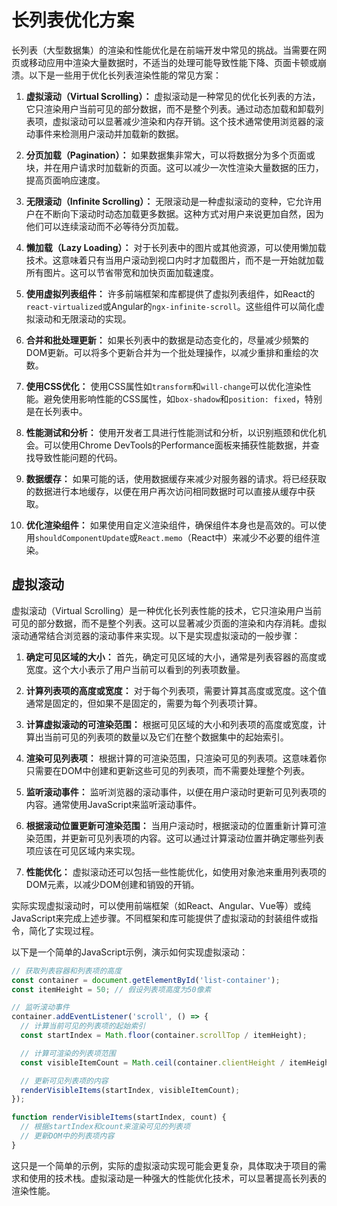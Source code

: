 # 长列表优化方案

长列表（大型数据集）的渲染和性能优化是在前端开发中常见的挑战。当需要在网页或移动应用中渲染大量数据时，不适当的处理可能导致性能下降、页面卡顿或崩溃。以下是一些用于优化长列表渲染性能的常见方案：

1. **虚拟滚动（Virtual Scrolling）：** 虚拟滚动是一种常见的优化长列表的方法，它只渲染用户当前可见的部分数据，而不是整个列表。通过动态加载和卸载列表项，虚拟滚动可以显著减少渲染和内存开销。这个技术通常使用浏览器的滚动事件来检测用户滚动并加载新的数据。

2. **分页加载（Pagination）：** 如果数据集非常大，可以将数据分为多个页面或块，并在用户请求时加载新的页面。这可以减少一次性渲染大量数据的压力，提高页面响应速度。

3. **无限滚动（Infinite Scrolling）：** 无限滚动是一种虚拟滚动的变种，它允许用户在不断向下滚动时动态加载更多数据。这种方式对用户来说更加自然，因为他们可以连续滚动而不必等待分页加载。

4. **懒加载（Lazy Loading）：** 对于长列表中的图片或其他资源，可以使用懒加载技术。这意味着只有当用户滚动到视口内时才加载图片，而不是一开始就加载所有图片。这可以节省带宽和加快页面加载速度。

5. **使用虚拟列表组件：** 许多前端框架和库都提供了虚拟列表组件，如React的`react-virtualized`或Angular的`ngx-infinite-scroll`。这些组件可以简化虚拟滚动和无限滚动的实现。

6. **合并和批处理更新：** 如果长列表中的数据是动态变化的，尽量减少频繁的DOM更新。可以将多个更新合并为一个批处理操作，以减少重排和重绘的次数。

7. **使用CSS优化：** 使用CSS属性如`transform`和`will-change`可以优化渲染性能。避免使用影响性能的CSS属性，如`box-shadow`和`position: fixed`，特别是在长列表中。

8. **性能测试和分析：** 使用开发者工具进行性能测试和分析，以识别瓶颈和优化机会。可以使用Chrome DevTools的Performance面板来捕获性能数据，并查找导致性能问题的代码。

9. **数据缓存：** 如果可能的话，使用数据缓存来减少对服务器的请求。将已经获取的数据进行本地缓存，以便在用户再次访问相同数据时可以直接从缓存中获取。

10. **优化渲染组件：** 如果使用自定义渲染组件，确保组件本身也是高效的。可以使用`shouldComponentUpdate`或`React.memo`（React中）来减少不必要的组件渲染。


## 虚拟滚动

虚拟滚动（Virtual Scrolling）是一种优化长列表性能的技术，它只渲染用户当前可见的部分数据，而不是整个列表。这可以显著减少页面的渲染和内存消耗。虚拟滚动通常结合浏览器的滚动事件来实现。以下是实现虚拟滚动的一般步骤：

1. **确定可见区域的大小：** 首先，确定可见区域的大小，通常是列表容器的高度或宽度。这个大小表示了用户当前可以看到的列表项数量。

2. **计算列表项的高度或宽度：** 对于每个列表项，需要计算其高度或宽度。这个值通常是固定的，但如果不是固定的，需要为每个列表项计算。

3. **计算虚拟滚动的可渲染范围：** 根据可见区域的大小和列表项的高度或宽度，计算出当前可见的列表项的数量以及它们在整个数据集中的起始索引。

4. **渲染可见列表项：** 根据计算的可渲染范围，只渲染可见的列表项。这意味着你只需要在DOM中创建和更新这些可见的列表项，而不需要处理整个列表。

5. **监听滚动事件：** 监听浏览器的滚动事件，以便在用户滚动时更新可见列表项的内容。通常使用JavaScript来监听滚动事件。

6. **根据滚动位置更新可渲染范围：** 当用户滚动时，根据滚动的位置重新计算可渲染范围，并更新可见列表项的内容。这可以通过计算滚动位置并确定哪些列表项应该在可见区域内来实现。

7. **性能优化：** 虚拟滚动还可以包括一些性能优化，如使用对象池来重用列表项的DOM元素，以减少DOM创建和销毁的开销。

实际实现虚拟滚动时，可以使用前端框架（如React、Angular、Vue等）或纯JavaScript来完成上述步骤。不同框架和库可能提供了虚拟滚动的封装组件或指令，简化了实现过程。

以下是一个简单的JavaScript示例，演示如何实现虚拟滚动：

```javascript
// 获取列表容器和列表项的高度
const container = document.getElementById('list-container');
const itemHeight = 50; // 假设列表项高度为50像素

// 监听滚动事件
container.addEventListener('scroll', () => {
  // 计算当前可见的列表项的起始索引
  const startIndex = Math.floor(container.scrollTop / itemHeight);

  // 计算可渲染的列表项范围
  const visibleItemCount = Math.ceil(container.clientHeight / itemHeight);

  // 更新可见列表项的内容
  renderVisibleItems(startIndex, visibleItemCount);
});

function renderVisibleItems(startIndex, count) {
  // 根据startIndex和count来渲染可见的列表项
  // 更新DOM中的列表项内容
}
```

这只是一个简单的示例，实际的虚拟滚动实现可能会更复杂，具体取决于项目的需求和使用的技术栈。虚拟滚动是一种强大的性能优化技术，可以显著提高长列表的渲染性能。